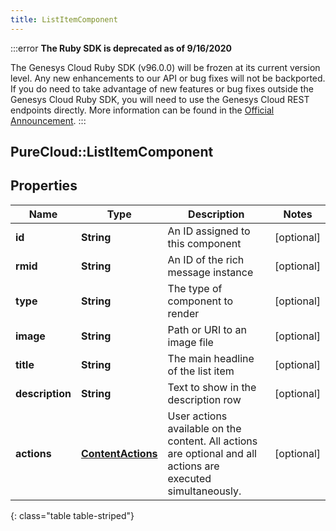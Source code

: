 ```yaml
---
title: ListItemComponent
---
```


:::error
**The Ruby SDK is deprecated as of 9/16/2020**

The Genesys Cloud Ruby SDK (v96.0.0) will be frozen at its current version level. Any new enhancements to our API or bug fixes will not be backported. If you do need to take advantage of new features or bug fixes outside the Genesys Cloud Ruby SDK, you will need to use the Genesys Cloud REST endpoints directly. More information can be found in the [Official Announcement](https://developer.mypurecloud.com/forum/t/announcement-genesys-cloud-ruby-sdk-end-of-life/8850).
:::


## PureCloud::ListItemComponent

## Properties

|Name | Type | Description | Notes|
|------------ | ------------- | ------------- | -------------|
| **id** | **String** | An ID assigned to this component | [optional] |
| **rmid** | **String** | An ID of the rich message instance | [optional] |
| **type** | **String** | The type of component to render | [optional] |
| **image** | **String** | Path or URI to an image file | [optional] |
| **title** | **String** | The main headline of the list item | [optional] |
| **description** | **String** | Text to show in the description row | [optional] |
| **actions** | [**ContentActions**](ContentActions.html) | User actions available on the content. All actions are optional and all actions are executed simultaneously. | [optional] |
{: class="table table-striped"}


